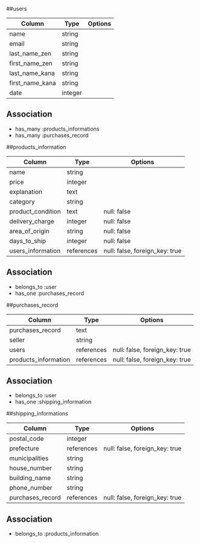 


##users

| Column           | Type        |Options                        |
|------------------|-------------|-------------------------------|
| name             | string      |
| email            | string      |
| last_name_zen    | string      |
| first_name_zen   | string      |
| last_name_kana   | string      |
| first_name_kana  | string      |
| date             | integer     |

## Association


- has_many :products_informations
- has_many :purchases_record




##products_information

| Column            | Type        |Options                        |
|-------------------|-------------|-------------------------------|
| name              | string      |
| price             | integer     |
| explanation       | text        |
| category          | string      |
| product_condition | text        | null: false
| delivery_charge   | integer     | null: false
| area_of_origin    | string      | null: false
| days_to_ship      | integer     | null: false
| users_information | references  | null: false, foreign_key: true|
 
## Association

- belongs_to :user
- has_one :purchases_record


##purchases_record

| Column               | Type        |Options                        |
|----------------------|-------------|-------------------------------|
| purchases_record     | text        |
| seller               | string      |
| users                | references  | null: false, foreign_key: true|
| products_information | references  | null: false, foreign_key: true|

## Association

- belongs_to :user
- has_one :shipping_information


##shipping_informations

| Column           | Type        |Options                        |
|------------------|-------------|-------------------------------|
| postal_code      | integer     |
| prefecture       | references  | null: false, foreign_key: true|
| municipalities   | string      |
| house_number     | string      |
| building_name    | string      |
| phone_number     | string      |
| purchases_record | references  | null: false, foreign_key: true|

## Association


- belongs_to :products_information